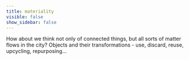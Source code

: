 ```yaml
---
title: materiality
visible: false
show_sidebar: false
---
```


How about we think not only of connected things, but all sorts of matter flows in the city? Objects and their transformations - use, discard, reuse, upcycling, repurposing...